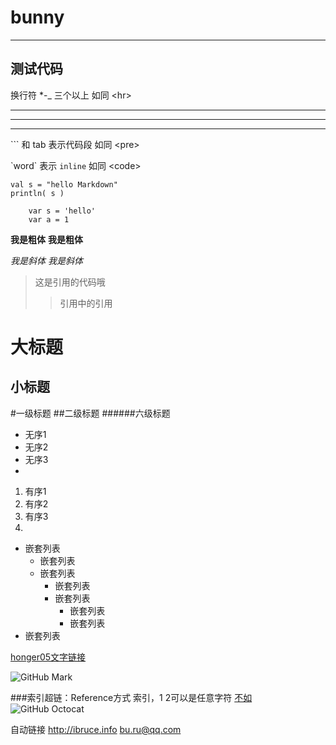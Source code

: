 bunny
=====



--------
  测试代码
--------

换行符 \*\-\_ 三个以上 如同 \<hr\>
***
___
-----

\`\`\` 和 tab 表示代码段 如同  \<pre\>

\`word\` 表示 `inline`  如同 \<code\>

```
val s = "hello Markdown"
println( s )
```
        var s = 'hello'
        var a = 1

**我是粗体**  __我是粗体__
 
*我是斜体*  _我是斜体_



>这是引用的代码哦
  >>引用中的引用

大标题
====

小标题
----

#一级标题
##二级标题
######六级标题


- 无序1
- 无序2
- 无序3
- 

1. 有序1
2. 有序2
3. 有序3
4. 

- 嵌套列表
  + 嵌套列表
  + 嵌套列表
    * 嵌套列表
    * 嵌套列表
      - 嵌套列表
      * 嵌套列表
- 嵌套列表

[honger05文字链接](http://github.com/honger05 "honger05的博客")

![GitHub Mark](http://github.global.ssl.fastly.net/images/modules/logos_page/GitHub-Mark.png "GitHub Mark")

###索引超链：Reference方式
索引，1 2可以是任意字符
[不如][1]
![GitHub Octocat][2]

[1]:http://bruce-sha.github.io
[2]:http://github.global.ssl.fastly.net/images/modules/logos_page/Octocat.png

自动链接
<http://ibruce.info>
<bu.ru@qq.com>



